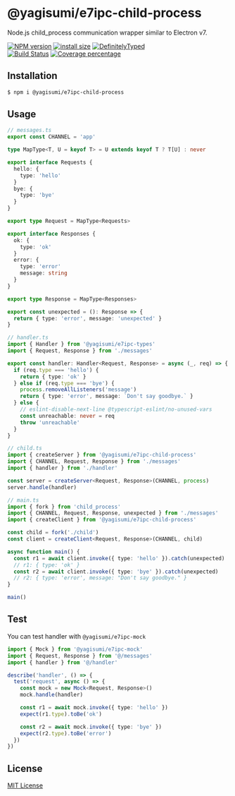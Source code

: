 # @yagisumi/e7ipc-child-process

Node.js child_process communication wrapper similar to Electron v7.

[![NPM version][npm-image]][npm-url] [![install size][packagephobia-image]][packagephobia-url] [![DefinitelyTyped][dts-image]][dts-url]  
[![Build Status][githubactions-image]][githubactions-url] [![Coverage percentage][coveralls-image]][coveralls-url]

## Installation

```sh
$ npm i @yagisumi/e7ipc-child-process
```

## Usage

```ts
// messages.ts
export const CHANNEL = 'app'

type MapType<T, U = keyof T> = U extends keyof T ? T[U] : never

export interface Requests {
  hello: {
    type: 'hello'
  }
  bye: {
    type: 'bye'
  }
}

export type Request = MapType<Requests>

export interface Responses {
  ok: {
    type: 'ok'
  }
  error: {
    type: 'error'
    message: string
  }
}

export type Response = MapType<Responses>

export const unexpected = (): Response => {
  return { type: 'error', message: 'unexpected' }
}
```

```ts
// handler.ts
import { Handler } from '@yagisumi/e7ipc-types'
import { Request, Response } from './messages'

export const handler: Handler<Request, Response> = async (_, req) => {
  if (req.type === 'hello') {
    return { type: 'ok' }
  } else if (req.type === 'bye') {
    process.removeAllListeners('message')
    return { type: 'error', message: `Don't say goodbye.` }
  } else {
    // eslint-disable-next-line @typescript-eslint/no-unused-vars
    const unreachable: never = req
    throw 'unreachable'
  }
}
```

```ts
// child.ts
import { createServer } from '@yagisumi/e7ipc-child-process'
import { CHANNEL, Request, Response } from './messages'
import { handler } from './handler'

const server = createServer<Request, Response>(CHANNEL, process)
server.handle(handler)
```

```ts
// main.ts
import { fork } from 'child_process'
import { CHANNEL, Request, Response, unexpected } from './messages'
import { createClient } from '@yagisumi/e7ipc-child-process'

const child = fork('./child')
const client = createClient<Request, Response>(CHANNEL, child)

async function main() {
  const r1 = await client.invoke({ type: 'hello' }).catch(unexpected)
  // r1: { type: 'ok' }
  const r2 = await client.invoke({ type: 'bye' }).catch(unexpected)
  // r2: { type: 'error', message: "Don't say goodbye." }
}

main()
```

## Test

You can test handler with `@yagisumi/e7ipc-mock`

```ts
import { Mock } from '@yagisumi/e7ipc-mock'
import { Request, Response } from '@/messages'
import { handler } from '@/handler'

describe('handler', () => {
  test('request', async () => {
    const mock = new Mock<Request, Response>()
    mock.handle(handler)

    const r1 = await mock.invoke({ type: 'hello' })
    expect(r1.type).toBe('ok')

    const r2 = await mock.invoke({ type: 'bye' })
    expect(r2.type).toBe('error')
  })
})
```

## License

[MIT License](https://opensource.org/licenses/MIT)

[githubactions-image]: https://img.shields.io/github/workflow/status/yagisumi/node-e7ipc-child-process/build?logo=github&style=flat-square
[githubactions-url]: https://github.com/yagisumi/node-e7ipc-child-process/actions
[npm-image]: https://img.shields.io/npm/v/@yagisumi/e7ipc-child-process.svg?style=flat-square
[npm-url]: https://npmjs.org/package/@yagisumi/e7ipc-child-process
[packagephobia-image]: https://flat.badgen.net/packagephobia/install/@yagisumi/e7ipc-child-process
[packagephobia-url]: https://packagephobia.now.sh/result?p=@yagisumi/e7ipc-child-process
[coveralls-image]: https://img.shields.io/coveralls/yagisumi/node-e7ipc-child-process.svg?style=flat-square
[coveralls-url]: https://coveralls.io/github/yagisumi/node-e7ipc-child-process?branch=master
[dts-image]: https://img.shields.io/badge/DefinitelyTyped-.d.ts-blue.svg?style=flat-square
[dts-url]: http://definitelytyped.org
